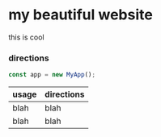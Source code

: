 # my beautiful website

this is cool

### directions

```js
const app = new MyApp();
```

| usage | directions |
|-|-|
| blah | blah |
| blah | blah |